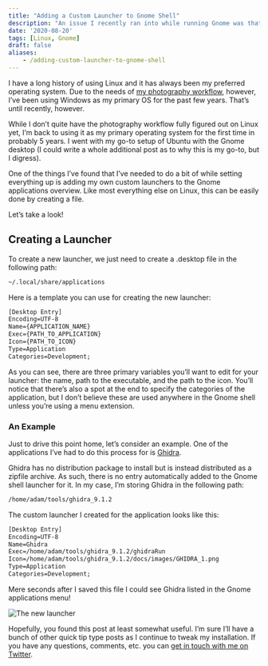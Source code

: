 ```yaml
---
title: "Adding a Custom Launcher to Gnome Shell"
description: "An issue I recently ran into while running Gnome was that I needed to add a custom launcher to the Gnome Shell. This is how you do it."
date: '2020-08-20'
tags: [Linux, Gnome]
draft: false
aliases:
    - /adding-custom-launcher-to-gnome-shell
---
```


I have a long history of using Linux and it has always been my preferred operating system. Due to the needs of [my photography workflow](https://serialphotog.com), however, I’ve been using Windows as my primary OS for the past few years. That’s until recently, however.

While I don’t quite have the photography workflow fully figured out on Linux yet, I’m back to using it as my primary operating system for the first time in probably 5 years. I went with my go-to setup of Ubuntu with the Gnome desktop (I could write a whole additional post as to why this is my go-to, but I digress).

One of the things I’ve found that I’ve needed to do a bit of while setting everything up is adding my own custom launchers to the Gnome applications overview. Like most everything else on Linux, this can be easily done by creating a file.

Let’s take a look!

## Creating a Launcher

To create a new launcher, we just need to create a .desktop file in the following path:

```sh
~/.local/share/applications
```

Here is a template you can use for creating the new launcher:

```txt
[Desktop Entry]
Encoding=UTF-8
Name={APPLICATION_NAME}
Exec={PATH_TO_APPLICATION}
Icon={PATH_TO_ICON}
Type=Application
Categories=Development;
```

As you can see, there are three primary variables you’ll want to edit for your launcher: the name, path to the executable, and the path to the icon. You’ll notice that there’s also a spot at the end to specify the categories of the application, but I don’t believe these are used anywhere in the Gnome shell unless you’re using a menu extension.

### An Example

Just to drive this point home, let’s consider an example. One of the applications I’ve had to do this process for is [Ghidra](https://ghidra-sre.org/).

Ghidra has no distribution package to install but is instead distributed as a zipfile archive. As such, there is no entry automatically added to the Gnome shell launcher for it. In my case, I’m storing Ghidra in the following path:

```sh
/home/adam/tools/ghidra_9.1.2
```

The custom launcher I created for the application looks like this:

```txt
[Desktop Entry]
Encoding=UTF-8
Name=Ghidra
Exec=/home/adam/tools/ghidra_9.1.2/ghidraRun
Icon=/home/adam/tools/ghidra_9.1.2/docs/images/GHIDRA_1.png
Type=Application
Categories=Development;
```

Mere seconds after I saved this file I could see Ghidra listed in the Gnome applications menu!

![The new launcher](/blog/misc/GnomeShellLaunchers.png)

Hopefully, you found this post at least somewhat useful. I’m sure I’ll have a bunch of other quick tip type posts as I continue to tweak my installation. If you have any questions, comments, etc. you can [get in touch with me on Twitter](https://twitter.com/serialphotog).